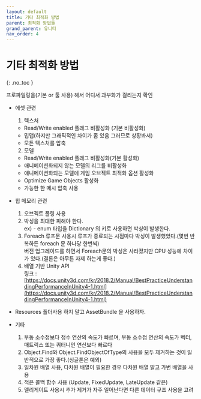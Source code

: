 ```yaml
---
layout: default
title: 기타 최적화 방법
parent: 최적화 방법들
grand_parent: 유니티
nav_order: 4
---
```


# 기타 최적화 방법  
{: .no_toc }

프로파일링을(기본 or 툴 사용) 해서 어디서 과부화가 걸리는지 확인  

  - 에셋 관련  
    1. 텍스처  
      - Read/Write enabled 플래그 비활성화 (기본 비활성화)  
      - 밉맵(하지만 그래픽적인 차이가 좀 있음 그러므로 상황봐서)  
      - 모든 텍스처를 압축  

    2. 모델  
      - Read/Write enabled 플래그 비활성화(기본 활성화)  
      - 애니메이션화되지 않는 모델의 리그를 비활성화  
      - 애니메이션화되는 모델에 게임 오브젝트 최적화 옵션 활성화  
      - Optimize Game Objects 활성화  
      - 가능한 한 메시 압축 사용  

  - 힙 메모리 관련  
    1. 오브젝트 풀링 사용  
    2. 박싱을 최대한 피해야 한다.  
       ex) - enum 타입을 Dictionary 의 키로 사용하면 박싱이 발생한다.  
    3. Foreach 루프문 사용시 루프가 종료되는 시점마다 박싱이 발생했었다.(몇번 반복하든 foreach 문 하나당 한번씩)  
       버전 업그레이드를 하면서 Foreach문의 박싱은 사라졌지만 CPU 성능에 차이가 있다.(결론은 아무튼 자제 하는게 좋다.)  
    4. 배열 기반 Unity API  
       링크 : [https://docs.unity3d.com/kr/2018.2/Manual/BestPracticeUnderstandingPerformanceInUnity4-1.html](https://docs.unity3d.com/kr/2018.2/Manual/BestPracticeUnderstandingPerformanceInUnity4-1.html)  

  - Resources 폴더사용 하지 말고 AssetBundle 을 사용하자.  

  - 기타  
    1. 부동 소수점보다 정수 연산의 속도가 빠르며, 부동 소수점 연산의 속도가 벡터, 매트릭스 또는 쿼터니언 연산보다 빠르다  
    2. Object.Find와 Object.FindObjectOfType의 사용을 모두 제거하는 것이 일반적으로 가장 좋다.(싱글톤은 예외)  
    3. 일차원 배열 사용, 다차원 배열이 필요한 경우 다차원 배열 말고 가변 배열을 사용  
    4. 적은 콜백 함수 사용 (Update, FixedUpdate, LateUpdate 같은)  
    5. 델리게이트 사용시 추가 제거가 자주 일어난다면 다른 데이터 구조 사용을 고려